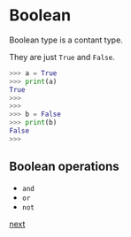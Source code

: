 # Boolean

Boolean type is a contant type. 

They are just `True` and `False`.

```py
>>> a = True
>>> print(a)
True
>>> 
>>> 
>>> b = False
>>> print(b)
False
>>> 
```

<!-- Advance  -->

## Boolean operations

- `and` 
- `or`
- `not`

[next](107-TypeCasting.md)